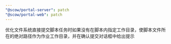 ```yaml
---
"@scow/portal-server": patch
"@scow/portal-web": patch
---
```


优化文件系统直接提交脚本任务时如果没有在脚本内指定工作目录，使脚本文件所在的绝对路径作为作业工作目录，并在确认提交对话框中给出提示
